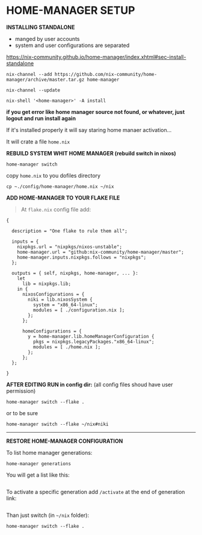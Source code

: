 # HOME-MANAGER SETUP

**INSTALLING STANDALONE**
- manged by user accounts
- system and user configurations are separated

https://nix-community.github.io/home-manager/index.xhtml#sec-install-standalone

```
nix-channel --add https://github.com/nix-community/home-manager/archive/master.tar.gz home-manager
```
```
nix-channel --update
```

```
nix-shell '<home-manager>' -A install
```

**if you get error like home manager source not found, or whatever, just logout and run install again**

If it's installed properly it will say staring home manaer activation...

It will crate a file `home.nix`


**REBUILD SYSTEM WHIT HOME MANAGER (rebuild switch in nixos)**

```
home-manager switch
```

copy `home.nix` to you dofiles directory

```
cp ~./config/home-manager/home.nix ~/nix
```

**ADD HOME-MANAGER TO YOUR FLAKE FILE**

>At `flake.nix` config file add:

```
{

  description = "One flake to rule them all";

  inputs = {
    nixpkgs.url = "nixpkgs/nixos-unstable";
    home-manager.url = "github:nix-community/home-manager/master";
    home-manager.inputs.nixpkgs.follows = "nixpkgs";
  };

  outputs = { self, nixpkgs, home-manager, ... }:
    let
      lib = nixpkgs.lib;
    in {
      nixosConfigurations = {
        niki = lib.nixosSystem {
          system = "x86_64-linux";
          modules = [ ./configuration.nix ];
        };
      };

      homeConfigurations = {
        y = home-manager.lib.homeManagerConfiguration {
          pkgs = nixpkgs.legacyPackages."x86_64-linux";
          modules = [ ./home.nix ];
        };
      };
  };

}
```

**AFTER EDITING RUN in config dir:** (all config files shoud have user permission)

```
home-manager switch --flake .
```

or to be sure

```
home-manager switch --flake ~/nix#niki
```

---

**RESTORE HOME-MANAGER CONFIGURATION**

To list home manager generations:

```
home-manager generations
```

You will get a list like this:

```

```

To activate a specific generation add `/activate` at the end of generation link:

```

```

Than just switch (in `~/nix` folder):

```
home-manager switch --flake .
```